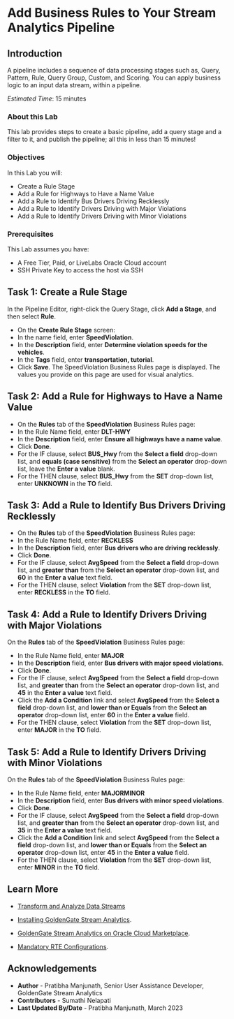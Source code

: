 
# Add Business Rules to Your Stream Analytics Pipeline

## Introduction

A pipeline includes a sequence of data processing stages such as, Query, Pattern, Rule, Query Group, Custom, and Scoring. You can apply business logic to an input data stream, within a pipeline.

*Estimated Time*: 15 minutes

### About this Lab

This lab provides steps to create a basic pipeline, add a query stage and a filter to it, and publish the pipeline; all this in less than 15 minutes!

### Objectives
In this Lab you will:
- Create a Rule Stage
- Add a Rule for Highways to Have a Name Value
- Add a Rule to Identify Bus Drivers Driving Recklessly
- Add a Rule to Identify Drivers Driving with Major Violations
- Add a Rule to Identify Drivers Driving with Minor Violations


### Prerequisites
This Lab assumes you have:
- A Free Tier, Paid, or LiveLabs Oracle Cloud account
- SSH Private Key to access the host via SSH

## **Task 1:** Create a Rule Stage

In the Pipeline Editor, right-click the Query Stage, click **Add a Stage**, and then select **Rule**.
  - On the **Create Rule Stage** screen:
  - In the name field, enter **SpeedViolation**.
  - In the **Description** field, enter **Determine violation speeds for the vehicles**.
  - In the **Tags** field, enter **transportation, tutorial**.
  - Click **Save**.
The SpeedViolation Business Rules page is displayed. The values you provide on this page are used for visual analytics.

## **Task 2:** Add a Rule for Highways to Have a Name Value
 - On the **Rules** tab of the **SpeedViolation** Business Rules page:
 - In the Rule Name field, enter **DLT-HWY**
 - In the **Description** field, enter **Ensure all highways have a name value**.
 - Click **Done**.
 - For the IF clause, select **BUS_Hwy** from the **Select a field** drop-down list, and **equals (case sensitive)** from the **Select an operator** drop-down list, leave the **Enter a value** blank.
 - For the THEN clause, select **BUS_Hwy** from the **SET** drop-down list, enter **UNKNOWN** in the **TO** field.
 

## **Task 3:** Add a Rule to Identify Bus Drivers Driving Recklessly
- On the **Rules** tab of the **SpeedViolation** Business Rules page:
 - In the Rule Name field, enter **RECKLESS**
 - In the **Description** field, enter **Bus drivers who are driving recklessly**.
 - Click **Done**.
 - For the IF clause, select **AvgSpeed** from the **Select a field** drop-down list, and **greater than** from the **Select an operator** drop-down list, and **60** in the **Enter a value** text field.
 - For the THEN clause, select **Violation** from the **SET** drop-down list, enter **RECKLESS** in the **TO** field.
 

## **Task 4:** Add a Rule to Identify Drivers Driving with Major Violations
On the **Rules** tab of the **SpeedViolation** Business Rules page:
 - In the Rule Name field, enter **MAJOR**
 - In the **Description** field, enter **Bus drivers with major speed violations**.
 - Click **Done**.
 - For the IF clause, select **AvgSpeed** from the **Select a field** drop-down list, and **greater than** from the **Select an operator** drop-down list, and **45** in the **Enter a value** text field.
 - Click the **Add a Condition** link and select **AvgSpeed** from the **Select a field** drop-down list, and **lower than or Equals** from the **Select an operator** drop-down list, enter **60** in the **Enter a value** field.
 - For the THEN clause, select **Violation** from the **SET** drop-down list, enter **MAJOR** in the **TO** field.

## **Task 5:** Add a Rule to Identify Drivers Driving with Minor Violations
On the **Rules** tab of the **SpeedViolation** Business Rules page:
 - In the Rule Name field, enter **MAJORMINOR**
 - In the **Description** field, enter **Bus drivers with minor speed violations**.
 - Click **Done**.
 - For the IF clause, select **AvgSpeed** from the **Select a field** drop-down list, and **greater than** from the **Select an operator** drop-down list, and **35** in the **Enter a value** text field.
 - Click the **Add a Condition** link and select **AvgSpeed** from the **Select a field** drop-down list, and **lower than or Equals** from the **Select an operator** drop-down list, enter **45** in the **Enter a value** field.
 - For the THEN clause, select **Violation** from the **SET** drop-down list, enter **MINOR** in the **TO** field.


## Learn More

* [Transform and Analyze Data Streams](https://docs.oracle.com/en/middleware/fusion-middleware/osa/19.1/using/creating-pipeline-transform-and-analyze-data-streams.html#GUID-9DB9B57A-1095-4557-ACB9-816A696EB121)

* [Installing GoldenGate Stream Analytics](https://docs.oracle.com/en/middleware/fusion-middleware/osa/19.1/install/how-install-goldengate-stream-analytics.html#GUID-13BC895D-6AD1-4398-98E2-B5BE5B14D26B).

* [GoldenGate Stream Analytics on Oracle Cloud Marketplace](https://docs.oracle.com/en/middleware/fusion-middleware/osa/19.1/osamp/getting-started-goldengate-stream-analytics-oci.html#GUID-B488861E-1C43-4177-A1F8-40F8E44754AD).

* [Mandatory RTE Configurations](https://docs.oracle.com/en/middleware/fusion-middleware/osa/19.1/using/configuring-runtime-environment.html#GUID-EB33DDFD-7444-434D-8944-059564A453FD).

## Acknowledgements
* **Author** - Pratibha Manjunath, Senior User Assistance Developer, GoldenGate Stream Analytics
* **Contributors** - Sumathi Nelapati
* **Last Updated By/Date** - Pratibha Manjunath, March 2023

